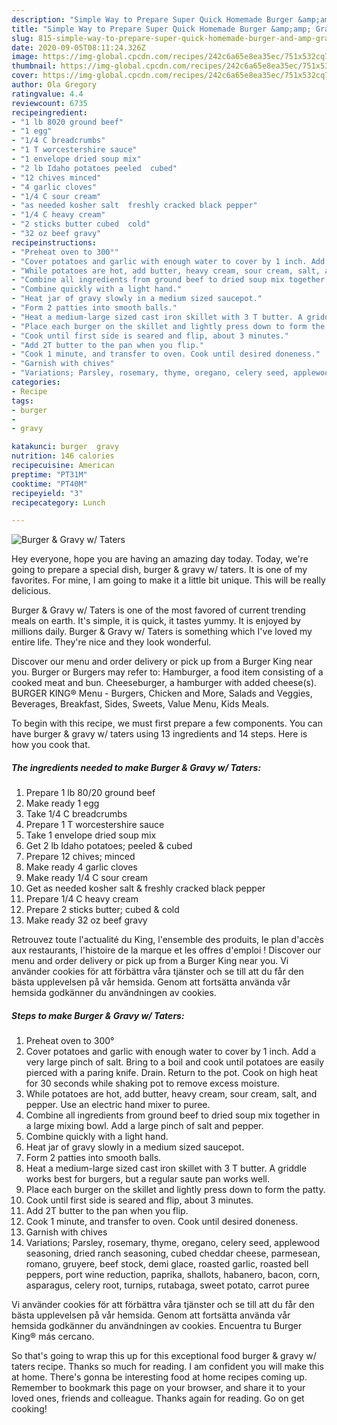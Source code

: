 ```yaml
---
description: "Simple Way to Prepare Super Quick Homemade Burger &amp;amp; Gravy w/ Taters"
title: "Simple Way to Prepare Super Quick Homemade Burger &amp;amp; Gravy w/ Taters"
slug: 815-simple-way-to-prepare-super-quick-homemade-burger-and-amp-gravy-w-taters
date: 2020-09-05T08:11:24.326Z
image: https://img-global.cpcdn.com/recipes/242c6a65e8ea35ec/751x532cq70/burger-gravy-w-taters-recipe-main-photo.jpg
thumbnail: https://img-global.cpcdn.com/recipes/242c6a65e8ea35ec/751x532cq70/burger-gravy-w-taters-recipe-main-photo.jpg
cover: https://img-global.cpcdn.com/recipes/242c6a65e8ea35ec/751x532cq70/burger-gravy-w-taters-recipe-main-photo.jpg
author: Ola Gregory
ratingvalue: 4.4
reviewcount: 6735
recipeingredient:
- "1 lb 8020 ground beef"
- "1 egg"
- "1/4 C breadcrumbs"
- "1 T worcestershire sauce"
- "1 envelope dried soup mix"
- "2 lb Idaho potatoes peeled  cubed"
- "12 chives minced"
- "4 garlic cloves"
- "1/4 C sour cream"
- "as needed kosher salt  freshly cracked black pepper"
- "1/4 C heavy cream"
- "2 sticks butter cubed  cold"
- "32 oz beef gravy"
recipeinstructions:
- "Preheat oven to 300°"
- "Cover potatoes and garlic with enough water to cover by 1 inch. Add a very large pinch of salt. Bring to a boil and cook until potatoes are easily pierced with a paring knife. Drain. Return to the pot. Cook on high heat for 30 seconds while shaking pot to remove excess moisture."
- "While potatoes are hot, add butter, heavy cream, sour cream, salt, and pepper. Use an electric hand mixer to puree."
- "Combine all ingredients from ground beef to dried soup mix together in a large mixing bowl. Add a large pinch of salt and pepper."
- "Combine quickly with a light hand."
- "Heat jar of gravy slowly in a medium sized saucepot."
- "Form 2 patties into smooth balls."
- "Heat a medium-large sized cast iron skillet with 3 T butter. A griddle works best for burgers, but a regular saute pan works well."
- "Place each burger on the skillet and lightly press down to form the patty."
- "Cook until first side is seared and flip, about 3 minutes."
- "Add 2T butter to the pan when you flip."
- "Cook 1 minute, and transfer to oven. Cook until desired doneness."
- "Garnish with chives"
- "Variations; Parsley, rosemary, thyme, oregano, celery seed, applewood seasoning, dried ranch seasoning, cubed cheddar cheese, parmesean, romano, gruyere, beef stock, demi glace, roasted garlic, roasted bell peppers, port wine reduction, paprika, shallots, habanero, bacon, corn, asparagus, celery root, turnips, rutabaga, sweet potato, carrot puree"
categories:
- Recipe
tags:
- burger
- 
- gravy

katakunci: burger  gravy 
nutrition: 146 calories
recipecuisine: American
preptime: "PT31M"
cooktime: "PT40M"
recipeyield: "3"
recipecategory: Lunch

---
```



![Burger &amp; Gravy w/ Taters](https://img-global.cpcdn.com/recipes/242c6a65e8ea35ec/751x532cq70/burger-gravy-w-taters-recipe-main-photo.jpg)

Hey everyone, hope you are having an amazing day today. Today, we're going to prepare a special dish, burger &amp; gravy w/ taters. It is one of my favorites. For mine, I am going to make it a little bit unique. This will be really delicious.

Burger &amp; Gravy w/ Taters is one of the most favored of current trending meals on earth. It's simple, it is quick, it tastes yummy. It is enjoyed by millions daily. Burger &amp; Gravy w/ Taters is something which I've loved my entire life. They're nice and they look wonderful.

Discover our menu and order delivery or pick up from a Burger King near you. Burger or Burgers may refer to: Hamburger, a food item consisting of a cooked meat and bun. Cheeseburger, a hamburger with added cheese(s). BURGER KING® Menu - Burgers, Chicken and More, Salads and Veggies, Beverages, Breakfast, Sides, Sweets, Value Menu, Kids Meals.


To begin with this recipe, we must first prepare a few components. You can have burger &amp; gravy w/ taters using 13 ingredients and 14 steps. Here is how you cook that.

<!--inarticleads1-->

##### The ingredients needed to make Burger &amp; Gravy w/ Taters:

1. Prepare 1 lb 80/20 ground beef
1. Make ready 1 egg
1. Take 1/4 C breadcrumbs
1. Prepare 1 T worcestershire sauce
1. Take 1 envelope dried soup mix
1. Get 2 lb Idaho potatoes; peeled &amp; cubed
1. Prepare 12 chives; minced
1. Make ready 4 garlic cloves
1. Make ready 1/4 C sour cream
1. Get as needed kosher salt &amp; freshly cracked black pepper
1. Prepare 1/4 C heavy cream
1. Prepare 2 sticks butter; cubed &amp; cold
1. Make ready 32 oz beef gravy


Retrouvez toute l&#39;actualité du King, l&#39;ensemble des produits, le plan d&#39;accès aux restaurants, l&#39;histoire de la marque et les offres d&#39;emploi ! Discover our menu and order delivery or pick up from a Burger King near you. Vi använder cookies för att förbättra våra tjänster och se till att du får den bästa upplevelsen på vår hemsida. Genom att fortsätta använda vår hemsida godkänner du användningen av cookies. 

<!--inarticleads2-->

##### Steps to make Burger &amp; Gravy w/ Taters:

1. Preheat oven to 300°
1. Cover potatoes and garlic with enough water to cover by 1 inch. Add a very large pinch of salt. Bring to a boil and cook until potatoes are easily pierced with a paring knife. Drain. Return to the pot. Cook on high heat for 30 seconds while shaking pot to remove excess moisture.
1. While potatoes are hot, add butter, heavy cream, sour cream, salt, and pepper. Use an electric hand mixer to puree.
1. Combine all ingredients from ground beef to dried soup mix together in a large mixing bowl. Add a large pinch of salt and pepper.
1. Combine quickly with a light hand.
1. Heat jar of gravy slowly in a medium sized saucepot.
1. Form 2 patties into smooth balls.
1. Heat a medium-large sized cast iron skillet with 3 T butter. A griddle works best for burgers, but a regular saute pan works well.
1. Place each burger on the skillet and lightly press down to form the patty.
1. Cook until first side is seared and flip, about 3 minutes.
1. Add 2T butter to the pan when you flip.
1. Cook 1 minute, and transfer to oven. Cook until desired doneness.
1. Garnish with chives
1. Variations; Parsley, rosemary, thyme, oregano, celery seed, applewood seasoning, dried ranch seasoning, cubed cheddar cheese, parmesean, romano, gruyere, beef stock, demi glace, roasted garlic, roasted bell peppers, port wine reduction, paprika, shallots, habanero, bacon, corn, asparagus, celery root, turnips, rutabaga, sweet potato, carrot puree


Vi använder cookies för att förbättra våra tjänster och se till att du får den bästa upplevelsen på vår hemsida. Genom att fortsätta använda vår hemsida godkänner du användningen av cookies. Encuentra tu Burger King® más cercano. 

So that's going to wrap this up for this exceptional food burger &amp; gravy w/ taters recipe. Thanks so much for reading. I am confident you will make this at home. There's gonna be interesting food at home recipes coming up. Remember to bookmark this page on your browser, and share it to your loved ones, friends and colleague. Thanks again for reading. Go on get cooking!

